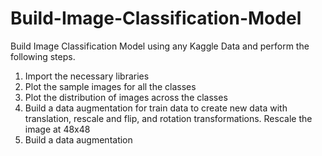 # Build-Image-Classification-Model
Build Image Classification Model using any Kaggle Data and perform the following
steps.
1. Import the necessary libraries
2. Plot the sample images for all the classes 
3. Plot the distribution of images across the classes
4. Build a data augmentation for train data to create new data with translation, rescale
and flip, and rotation transformations. Rescale the image at 48x48
5. Build a data augmentation
